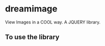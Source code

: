 # dreamimage
View Images in a COOL way. A JQUERY library.

## To use the library
``` $(element).dreamimage();
